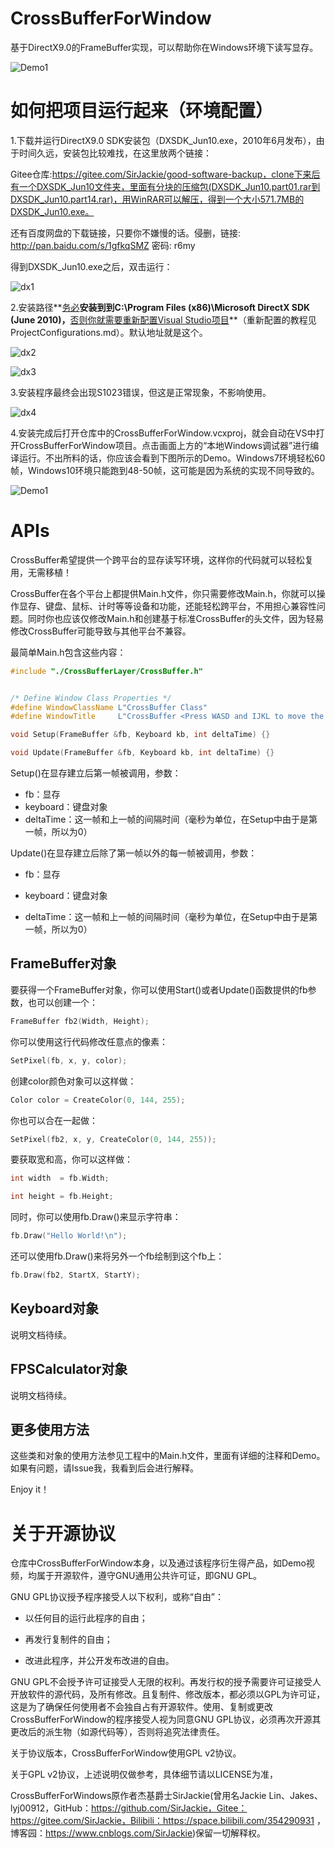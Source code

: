 # CrossBufferForWindow

基于DirectX9.0的FrameBuffer实现，可以帮助你在Windows环境下读写显存。

![Demo1](./ReadmeDocumentImages/Demo1.png)

# 如何把项目运行起来（环境配置）

1.下载并运行DirectX9.0 SDK安装包（DXSDK_Jun10.exe，2010年6月发布），由于时间久远，安装包比较难找，在这里放两个链接：

Gitee仓库:https://gitee.com/SirJackie/good-software-backup，clone下来后有一个DXSDK_Jun10文件夹，里面有分块的压缩包(DXSDK_Jun10.part01.rar到DXSDK_Jun10.part14.rar)，用WinRAR可以解压，得到一个大小571.7MB的DXSDK_Jun10.exe。

还有百度网盘的下载链接，只要你不嫌慢的话。侵删，链接: http://pan.baidu.com/s/1gfkqSMZ 密码: r6my

得到DXSDK_Jun10.exe之后，双击运行：

![dx1](./ReadmeDocumentImages/dx1.png)

2.安装路径**<u>务必</u>**安装到到C:\Program Files (x86)\Microsoft DirectX SDK (June 2010)，**<u>否则你就需要重新配置Visual Studio项目</u>**（重新配置的教程见ProjectConfigurations.md）。默认地址就是这个。

![dx2](./ReadmeDocumentImages/dx2.png)

![dx3](./ReadmeDocumentImages/dx3.png)

3.安装程序最终会出现S1023错误，但这是正常现象，不影响使用。

![dx4](./ReadmeDocumentImages/dx4.png)

4.安装完成后打开仓库中的CrossBufferForWindow.vcxproj，就会自动在VS中打开CrossBufferForWindow项目。点击画面上方的“本地Windows调试器”进行编译运行。不出所料的话，你应该会看到下图所示的Demo。Windows7环境轻松60帧，Windows10环境只能跑到48-50帧，这可能是因为系统的实现不同导致的。

![Demo1](./ReadmeDocumentImages/Demo1.png)

# APIs

CrossBuffer希望提供一个跨平台的显存读写环境，这样你的代码就可以轻松复用，无需移植！

CrossBuffer在各个平台上都提供Main.h文件，你只需要修改Main.h，你就可以操作显存、键盘、鼠标、计时等等设备和功能，还能轻松跨平台，不用担心兼容性问题。同时你也应该仅修改Main.h和创建基于标准CrossBuffer的头文件，因为轻易修改CrossBuffer可能导致与其他平台不兼容。

最简单Main.h包含这些内容：

```c++
#include "./CrossBufferLayer/CrossBuffer.h"


/* Define Window Class Properties */
#define WindowClassName L"CrossBuffer Class"
#define WindowTitle     L"CrossBuffer <Press WASD and IJKL to move the position>"

void Setup(FrameBuffer &fb, Keyboard kb, int deltaTime) {}

void Update(FrameBuffer &fb, Keyboard kb, int deltaTime) {}

```

Setup()在显存建立后第一帧被调用，参数：

- fb：显存
- keyboard：键盘对象
- deltaTime：这一帧和上一帧的间隔时间（毫秒为单位，在Setup中由于是第一帧，所以为0）

Update()在显存建立后除了第一帧以外的每一帧被调用，参数：

- fb：显存

- keyboard：键盘对象

- deltaTime：这一帧和上一帧的间隔时间（毫秒为单位，在Setup中由于是第一帧，所以为0）

## FrameBuffer对象

要获得一个FrameBuffer对象，你可以使用Start()或者Update()函数提供的fb参数，也可以创建一个：

```c++
FrameBuffer fb2(Width, Height);
```

你可以使用这行代码修改任意点的像素：

```c++
SetPixel(fb, x, y, color);
```

创建color颜色对象可以这样做：

```c++
Color color = CreateColor(0, 144, 255);
```

你也可以合在一起做：

```c++
SetPixel(fb2, x, y, CreateColor(0, 144, 255));
```

要获取宽和高，你可以这样做：

```c++
int width  = fb.Width;

int height = fb.Height;
```

同时，你可以使用fb.Draw()来显示字符串：

```c++
fb.Draw("Hello World!\n");
```

还可以使用fb.Draw()来将另外一个fb绘制到这个fb上：

```c++
fb.Draw(fb2, StartX, StartY);
```

## Keyboard对象

说明文档待续。

## FPSCalculator对象

说明文档待续。

## 更多使用方法

这些类和对象的使用方法参见工程中的Main.h文件，里面有详细的注释和Demo。如果有问题，请Issue我，我看到后会进行解释。

Enjoy it！

# 关于开源协议

仓库中CrossBufferForWindow本身，以及通过该程序衍生得产品，如Demo视频，均属于开源软件，遵守GNU通用公共许可证，即GNU GPL。

GNU GPL协议授予程序接受人以下权利，或称“自由”：

- 以任何目的运行此程序的自由；

- 再发行复制件的自由；

- 改进此程序，并公开发布改进的自由。

GNU GPL不会授予许可证接受人无限的权利。再发行权的授予需要许可证接受人开放软件的源代码，及所有修改。且复制件、修改版本，都必须以GPL为许可证，这是为了确保任何使用者不会独自占有开源软件。使用、复制或更改CrossBufferForWindow的程序接受人视为同意GNU GPL协议，必须再次开源其更改后的派生物（如源代码等），否则将追究法律责任。

关于协议版本，CrossBufferForWindow使用GPL v2协议。

关于GPL v2协议，上述说明仅做参考，具体细节请以LICENSE为准，

CrossBufferForWindows原作者杰基爵士SirJackie(曾用名Jackie Lin、Jakes、lyj00912，GitHub：https://github.com/SirJackie，Gitee：https://gitee.com/SirJackie，Bilibili：https://space.bilibili.com/354290931 ，博客园：https://www.cnblogs.com/SirJackie)保留一切解释权。